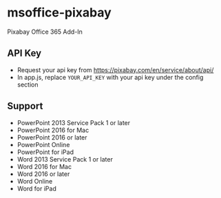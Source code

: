 # msoffice-pixabay
Pixabay Office 365 Add-In

## API Key
* Request your api key from https://pixabay.com/en/service/about/api/
* In app.js, replace `YOUR_API_KEY` with your api key under the config section

## Support
* PowerPoint 2013 Service Pack 1 or later
* PowerPoint 2016 for Mac
* PowerPoint 2016 or later
* PowerPoint Online
* PowerPoint for iPad
* Word 2013 Service Pack 1 or later
* Word 2016 for Mac
* Word 2016 or later
* Word Online
* Word for iPad

